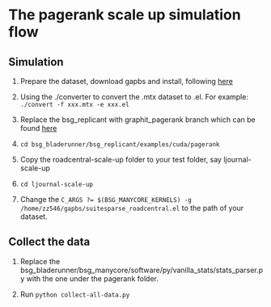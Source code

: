 The pagerank scale up simulation flow
===================

Simulation
----------------

1. Prepare the dataset, download gapbs and install, following [here](https://github.com/sbeamer/gapbs)

2. Using the ./converter to convert the .mtx dataset to .el. For example: `./convert -f xxx.mtx -e xxx.el`

3. Replace the bsg_replicant with graphit_pagerank branch which can be found [here](https://github.com/bespoke-silicon-group/bsg_replicant/tree/pagerank-new-machine)

4. `cd bsg_bladerunner/bsg_replicant/examples/cuda/pagerank`

5. Copy the roadcentral-scale-up folder to your test folder, say ljournal-scale-up

6. `cd ljournal-scale-up`

7. Change the `C_ARGS ?= $(BSG_MANYCORE_KERNELS) -g /home/zz546/gapbs/suitesparse_roadcentral.el` to the path of your dataset.

Collect the data
----------------

1. Replace the bsg_bladerunner/bsg_manycore/software/py/vanilla_stats/stats_parser.py with the one under the pagerank folder.

2. Run `python collect-all-data.py`

